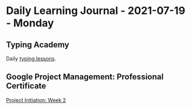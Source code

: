 # Daily Learning Journal - 2021-07-19 - Monday

## Typing Academy

Daily [typing lessons](https://www.typing.academy/typing-tutor/lessons).

## Google Project Management: Professional Certificate

[Project Initiation: Week 2](https://www.coursera.org/learn/project-initiation-google/home/week/2)
